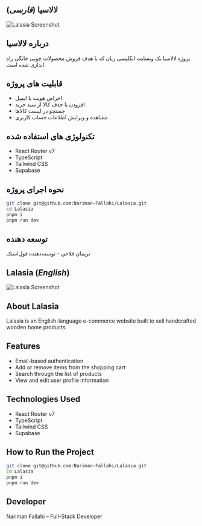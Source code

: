 ## لالاسیا (_فارسی_)

![Lalasia Screenshot](https://project-files.storage.c2.liara.space/Lalasia/MD/Screen%202.png)

## درباره لالاسیا

پروژه لالاسیا یک وبسایت انگلیسی زبان که با هدف فروش محصولات چوبی خانگی راه اندازی شده است.

## قابلیت های پروژه

- احراض هویت با ایمیل
- افزودن یا حذف کالا از سبد خرید
- جستجو در لیست کالاها
- مشاهده و ویرایش اطلاعات حساب کاربری

## تکنولوژی های استفاده شده

- React Router v7
- TypeScript
- Tailwind CSS
- Supabase

## نحوه اجرای پروژه

```bash
git clone git@github.com:Nariman-Fallahi/Lalasia.git
cd Lalasia
pnpm i
pnpm run dev
```

## توسعه دهنده

نریمان فلاحی – توسعه‌دهنده فول‌استک

## Lalasia (_English_)

![Lalasia Screenshot](https://project-files.storage.c2.liara.space/Lalasia/MD/Screen%202.png)

## About Lalasia

Lalasia is an English-language e-commerce website built to sell handcrafted wooden home products.

## Features

- Email-based authentication
- Add or remove items from the shopping cart
- Search through the list of products
- View and edit user profile information

## Technologies Used

- React Router v7
- TypeScript
- Tailwind CSS
- Supabase

## How to Run the Project

```bash
git clone git@github.com:Nariman-Fallahi/Lalasia.git
cd Lalasia
pnpm i
pnpm run dev
```

## Developer

Nariman Fallahi – Full-Stack Developer
